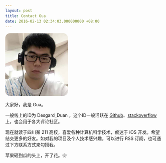 ```yaml
---
layout: post
title: Contact Gua
date: 2016-02-13 02:34:03.000000000 +08:00
---
```


<p><img src="assets/images/photo.jpg" alt="image" width="200px" style="border-radius: 15px 15px 15px 15px;"></p>

大家好，我是 Gua。

一般线上的ID为 Desgard_Duan ，这个ID一般活跃在 [Github](https://github.com/desgard)、[stackoverflow](https://stackoverflow.com/users/6119149/desgard-duan)上，也会用于各大评论社区。

现在就读于四川某 211 高校，喜爱各种计算机科学技术，痴迷于 iOS 开发。希望结交更多的好友。如对我的项目及个人技术感兴趣，可以进行 RSS 订阅，也可通过下方联系方式来勾搭我。

苹果砸到瓜的头上，开了花。❀

<div class="github-card" data-user="desgard" data-width=100% data-height=""></div>

<center>

<h1>
<a href="https://github.com/desgard" class="fa fa-github"></a>
<a href="http://weibo.com/desgard/" class="fa fa-weibo"></a>
<a href="mailto:gua@desgard.com" class="fa fa-envelope"></a>
</h1>

</center>
